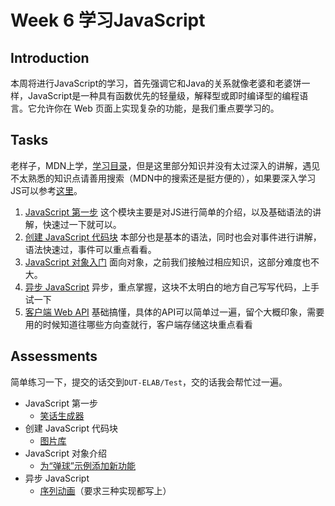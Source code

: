 # Week 6 学习JavaScript

## Introduction
本周将进行JavaScript的学习，首先强调它和Java的关系就像老婆和老婆饼一样，JavaScript是一种具有函数优先的轻量级，解释型或即时编译型的编程语言。它允许你在 Web 页面上实现复杂的功能，是我们重点要学习的。

## Tasks
老样子，MDN上学，[学习目录](https://developer.mozilla.org/zh-CN/docs/Learn/JavaScript)，但是这里部分知识并没有太过深入的讲解，遇见不太熟悉的知识点请善用搜索（MDN中的搜索还是挺方便的），如果要深入学习JS可以参考[这里](https://developer.mozilla.org/zh-CN/docs/Web/JavaScript/Guide)。

1. [JavaScript 第一步](https://developer.mozilla.org/zh-CN/docs/Learn/JavaScript/First_steps)
   这个模块主要是对JS进行简单的介绍，以及基础语法的讲解，快速过一下就可以。
2. [创建 JavaScript 代码块](https://developer.mozilla.org/zh-CN/docs/Learn/JavaScript/Building_blocks)
本部分也是基本的语法，同时也会对事件进行讲解，语法快速过，事件可以重点看看。
3. [JavaScript 对象入门](https://developer.mozilla.org/zh-CN/docs/Learn/JavaScript/Objects)
   面向对象，之前我们接触过相应知识，这部分难度也不大。
4. [异步 JavaScript](https://developer.mozilla.org/zh-CN/docs/Learn/JavaScript/Asynchronous)
   异步，重点掌握，这块不太明白的地方自己写写代码，上手试一下
5. [客户端 Web API](https://developer.mozilla.org/zh-CN/docs/Learn/JavaScript/Client-side_web_APIs)
   基础搞懂，具体的API可以简单过一遍，留个大概印象，需要用的时候知道往哪些方向查就行，客户端存储这块重点看看

## Assessments

简单练习一下，提交的话交到`DUT-ELAB/Test`，交的话我会帮忙过一遍。

+ JavaScript 第一步
  + [笑话生成器](https://developer.mozilla.org/zh-CN/docs/Learn/JavaScript/First_steps/Silly_story_generator)
+ 创建 JavaScript 代码块
  + [图片库](https://developer.mozilla.org/zh-CN/docs/Learn/JavaScript/Building_blocks/Image_gallery)
+ JavaScript 对象介绍
  + [为“弹球”示例添加新功能](https://developer.mozilla.org/zh-CN/docs/Learn/JavaScript/Objects/Adding_bouncing_balls_features)
+ 异步 JavaScript
  + [序列动画](https://developer.mozilla.org/zh-CN/docs/Learn/JavaScript/Asynchronous/Sequencing_animations)（要求三种实现都写上）